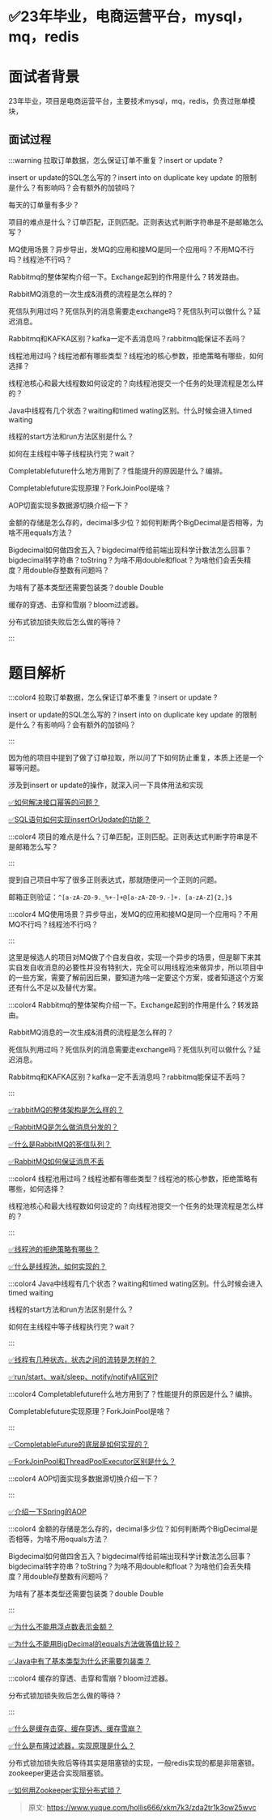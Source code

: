 # ✅23年毕业，电商运营平台，mysql，mq，redis

# 面试者背景


23年毕业，项目是电商运营平台，主要技术mysql，mq，redis，负责过账单模块，



## 面试过程


:::warning
拉取订单数据，怎么保证订单不重复？insert or update ?

insert or update的SQL怎么写的？insert into on duplicate key update 的限制是什么？有影响吗？会有额外的加锁吗？

每天的订单量有多少？

项目的难点是什么？订单匹配，正则匹配。正则表达式判断字符串是不是邮箱怎么写？

MQ使用场景？异步导出，发MQ的应用和接MQ是同一个应用吗？不用MQ不行吗？线程池不行吗？

Rabbitmq的整体架构介绍一下。Exchange起到的作用是什么？转发路由。

RabbitMQ消息的一次生成&消费的流程是怎么样的？

死信队列用过吗？死信队列的消息需要走exchange吗？死信队列可以做什么？延迟消息。

Rabbitmq和KAFKA区别？kafka一定不丢消息吗？rabbitmq能保证不丢吗？

线程池用过吗？线程池都有哪些类型？线程池的核心参数，拒绝策略有哪些，如何选择？

线程池核心和最大线程数如何设定的？向线程池提交一个任务的处理流程是怎么样的？

Java中线程有几个状态？waiting和timed wating区别。什么时候会进入timed waiting

线程的start方法和run方法区别是什么？                            

如何在主线程中等子线程执行完？wait？

Completablefuture什么地方用到了？性能提升的原因是什么？编排。

Completablefuture实现原理？ForkJoinPool是啥？

AOP切面实现多数据源切换介绍一下？

金额的存储是怎么存的，decimal多少位？如何判断两个BigDecimal是否相等，为啥不用equals方法？

Bigdecimal如何做四舍五入？bigdecimal传给前端出现科学计数法怎么回事？bigdecimal转字符串？toString？为啥不用double和float？为啥他们会丢失精度？用double存整数有问题吗？

为啥有了基本类型还需要包装类？double Double 

缓存的穿透、击穿和雪崩？bloom过滤器。

分布式锁加锁失败后怎么做的等待？

:::

# 题目解析


:::color4
拉取订单数据，怎么保证订单不重复？insert or update ?

insert or update的SQL怎么写的？insert into on duplicate key update 的限制是什么？有影响吗？会有额外的加锁吗？

:::



因为他的项目中提到了做了订单拉取，所以问了下如何防止重复，本质上还是一个幂等问题。

涉及到insert or update的操作，就深入问一下具体用法和实现



[✅如何解决接口幂等的问题？](https://www.yuque.com/hollis666/xkm7k3/gz2qwl)



[✅SQL语句如何实现insertOrUpdate的功能？](https://www.yuque.com/hollis666/xkm7k3/gal4lxk8ug9g2bwk)





:::color4
项目的难点是什么？订单匹配，正则匹配。正则表达式判断字符串是不是邮箱怎么写？

:::



提到自己项目中写了很多正则表达式，那就随便问一个正则的问题。



邮箱正则验证：`^[a-zA-Z0-9._%+-]+@[a-zA-Z0-9.-]+. [a-zA-Z]{2,}$`



:::color4
MQ使用场景？异步导出，发MQ的应用和接MQ是同一个应用吗？不用MQ不行吗？线程池不行吗？

:::



这里是候选人的项目对MQ做了个自发自收，实现一个异步的场景，但是聊下来其实自发自收消息的必要性并没有特别大，完全可以用线程池来做异步，所以项目中的一些方案，需要了解前因后果，要知道为啥一定要这个方案，或者知道这个方案还有什么不足以及替代方案。





:::color4
Rabbitmq的整体架构介绍一下。Exchange起到的作用是什么？转发路由。

RabbitMQ消息的一次生成&消费的流程是怎么样的？

死信队列用过吗？死信队列的消息需要走exchange吗？死信队列可以做什么？延迟消息。

Rabbitmq和KAFKA区别？kafka一定不丢消息吗？rabbitmq能保证不丢吗？

:::



[✅rabbitMQ的整体架构是怎么样的？](https://www.yuque.com/hollis666/xkm7k3/qh56y0u8fs2gom42)



[✅RabbitMQ是怎么做消息分发的？](https://www.yuque.com/hollis666/xkm7k3/qdmqppwgypsifot5)



[✅什么是RabbitMQ的死信队列？](https://www.yuque.com/hollis666/xkm7k3/rd0ah4r97wevzmcw)



[✅RabbitMQ如何保证消息不丢](https://www.yuque.com/hollis666/xkm7k3/ku3fxiie005axgrz)



:::color4
线程池用过吗？线程池都有哪些类型？线程池的核心参数，拒绝策略有哪些，如何选择？

线程池核心和最大线程数如何设定的？向线程池提交一个任务的处理流程是怎么样的？

:::



[✅线程池的拒绝策略有哪些？](https://www.yuque.com/hollis666/xkm7k3/gfoppg6a3stefkig)



[✅什么是线程池，如何实现的？](https://www.yuque.com/hollis666/xkm7k3/fb5th6)



:::color4
Java中线程有几个状态？waiting和timed wating区别。什么时候会进入timed waiting

线程的start方法和run方法区别是什么？                            

如何在主线程中等子线程执行完？wait？

:::



[✅线程有几种状态，状态之间的流转是怎样的？](https://www.yuque.com/hollis666/xkm7k3/rt6e6b)



[✅run/start、wait/sleep、notify/notifyAll区别?](https://www.yuque.com/hollis666/xkm7k3/bw9p42)



:::color4
Completablefuture什么地方用到了？性能提升的原因是什么？编排。

Completablefuture实现原理？ForkJoinPool是啥？

:::



[✅CompletableFuture的底层是如何实现的？](https://www.yuque.com/hollis666/xkm7k3/qgrygdsu04a6vfzw)



[✅ForkJoinPool和ThreadPoolExecutor区别是什么？](https://www.yuque.com/hollis666/xkm7k3/wl8s1swvh7g841be)



:::color4
AOP切面实现多数据源切换介绍一下？

:::



[✅介绍一下Spring的AOP](https://www.yuque.com/hollis666/xkm7k3/nget4r5wl2imegi7)



:::color4
金额的存储是怎么存的，decimal多少位？如何判断两个BigDecimal是否相等，为啥不用equals方法？

Bigdecimal如何做四舍五入？bigdecimal传给前端出现科学计数法怎么回事？bigdecimal转字符串？toString？为啥不用double和float？为啥他们会丢失精度？用double存整数有问题吗？

为啥有了基本类型还需要包装类？double Double 

:::



[✅为什么不能用浮点数表示金额？](https://www.yuque.com/hollis666/xkm7k3/vmrkz84g8c6ypu5s)



[✅为什么不能用BigDecimal的equals方法做等值比较？](https://www.yuque.com/hollis666/xkm7k3/qmx8yss8tve7w73q)



[✅Java中有了基本类型为什么还需要包装类？](https://www.yuque.com/hollis666/xkm7k3/xtd0s5)



:::color4
缓存的穿透、击穿和雪崩？bloom过滤器。

分布式锁加锁失败后怎么做的等待？

:::



[✅什么是缓存击穿、缓存穿透、缓存雪崩？](https://www.yuque.com/hollis666/xkm7k3/abfis3)



[✅什么是布隆过滤器，实现原理是什么？](https://www.yuque.com/hollis666/xkm7k3/gp9ymie1n39uavah)



分布式锁加锁失败后等待其实是阻塞锁的实现，一般redis实现的都是非阻塞锁。zookeeper更适合实现阻塞锁。



[✅如何用Zookeeper实现分布式锁？](https://www.yuque.com/hollis666/xkm7k3/bdxuqt775i5zo9kz)



> 原文: <https://www.yuque.com/hollis666/xkm7k3/zda2tr1k3ow25wvc>